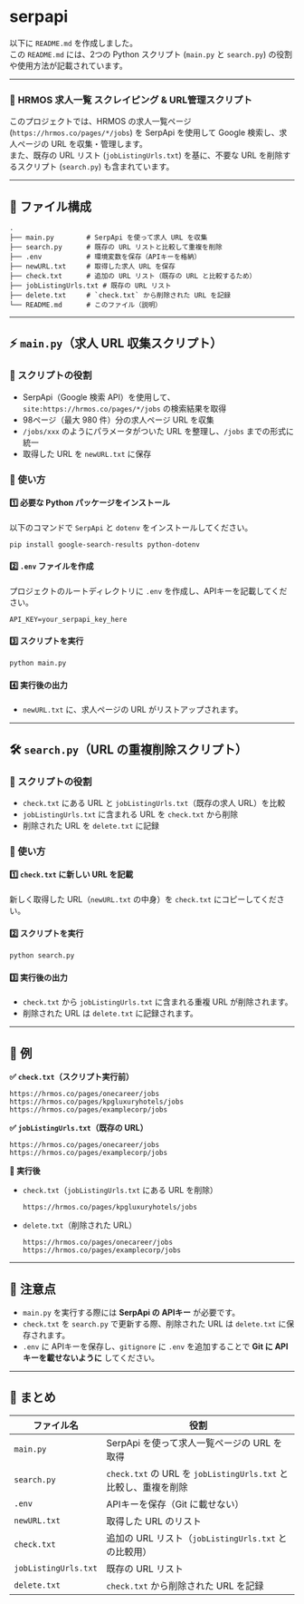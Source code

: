 # serpapi

以下に `README.md` を作成しました。  
この `README.md` には、2つの Python スクリプト (`main.py` と `search.py`) の役割や使用方法が記載されています。  

---

### 📘 **HRMOS 求人一覧 スクレイピング & URL管理スクリプト**

このプロジェクトでは、HRMOS の求人一覧ページ (`https://hrmos.co/pages/*/jobs`) を SerpApi を使用して Google 検索し、求人ページの URL を収集・管理します。  
また、既存の URL リスト (`jobListingUrls.txt`) を基に、不要な URL を削除するスクリプト (`search.py`) も含まれています。

---

## **📌 ファイル構成**
```
.
├── main.py        # SerpApi を使って求人 URL を収集
├── search.py      # 既存の URL リストと比較して重複を削除
├── .env           # 環境変数を保存（APIキーを格納）
├── newURL.txt     # 取得した求人 URL を保存
├── check.txt      # 追加の URL リスト（既存の URL と比較するため）
├── jobListingUrls.txt # 既存の URL リスト
├── delete.txt     # `check.txt` から削除された URL を記録
└── README.md      # このファイル（説明）
```

---

## **⚡ `main.py`（求人 URL 収集スクリプト）**
### **🔹 スクリプトの役割**
- SerpApi（Google 検索 API）を使用して、`site:https://hrmos.co/pages/*/jobs` の検索結果を取得
- 98ページ（最大 980 件）分の求人ページ URL を収集
- `/jobs/xxx` のようにパラメータがついた URL を整理し、`/jobs` までの形式に統一
- 取得した URL を `newURL.txt` に保存

### **🔹 使い方**
#### **1️⃣ 必要な Python パッケージをインストール**
以下のコマンドで `SerpApi` と `dotenv` をインストールしてください。

```sh
pip install google-search-results python-dotenv
```

#### **2️⃣ `.env` ファイルを作成**
プロジェクトのルートディレクトリに `.env` を作成し、APIキーを記載してください。

```
API_KEY=your_serpapi_key_here
```

#### **3️⃣ スクリプトを実行**
```sh
python main.py
```

#### **4️⃣ 実行後の出力**
- `newURL.txt` に、求人ページの URL がリストアップされます。

---

## **🛠️ `search.py`（URL の重複削除スクリプト）**
### **🔹 スクリプトの役割**
- `check.txt` にある URL と `jobListingUrls.txt`（既存の求人 URL）を比較
- `jobListingUrls.txt` に含まれる URL を `check.txt` から削除
- 削除された URL を `delete.txt` に記録

### **🔹 使い方**
#### **1️⃣ `check.txt` に新しい URL を記載**
新しく取得した URL（`newURL.txt` の中身）を `check.txt` にコピーしてください。

#### **2️⃣ スクリプトを実行**
```sh
python search.py
```

#### **3️⃣ 実行後の出力**
- `check.txt` から `jobListingUrls.txt` に含まれる重複 URL が削除されます。
- 削除された URL は `delete.txt` に記録されます。

---

## **📜 例**
**✅ `check.txt`（スクリプト実行前）**
```
https://hrmos.co/pages/onecareer/jobs
https://hrmos.co/pages/kpgluxuryhotels/jobs
https://hrmos.co/pages/examplecorp/jobs
```

**✅ `jobListingUrls.txt`（既存の URL）**
```
https://hrmos.co/pages/onecareer/jobs
https://hrmos.co/pages/examplecorp/jobs
```

**🏁 実行後**
- `check.txt`（`jobListingUrls.txt` にある URL を削除）
  ```
  https://hrmos.co/pages/kpgluxuryhotels/jobs
  ```

- `delete.txt`（削除された URL）
  ```
  https://hrmos.co/pages/onecareer/jobs
  https://hrmos.co/pages/examplecorp/jobs
  ```

---

## **📌 注意点**
- `main.py` を実行する際には **SerpApi の APIキー** が必要です。
- `check.txt` を `search.py` で更新する際、削除された URL は `delete.txt` に保存されます。
- `.env` に APIキーを保存し、`gitignore` に `.env` を追加することで **Git に APIキーを載せないように** してください。

---

## **🚀 まとめ**
| ファイル名       | 役割 |
|-----------------|------------------------------------------------|
| `main.py`       | SerpApi を使って求人一覧ページの URL を取得 |
| `search.py`     | `check.txt` の URL を `jobListingUrls.txt` と比較し、重複を削除 |
| `.env`          | APIキーを保存（Git に載せない） |
| `newURL.txt`    | 取得した URL のリスト |
| `check.txt`     | 追加の URL リスト（`jobListingUrls.txt` との比較用） |
| `jobListingUrls.txt` | 既存の URL リスト |
| `delete.txt`    | `check.txt` から削除された URL を記録 |

